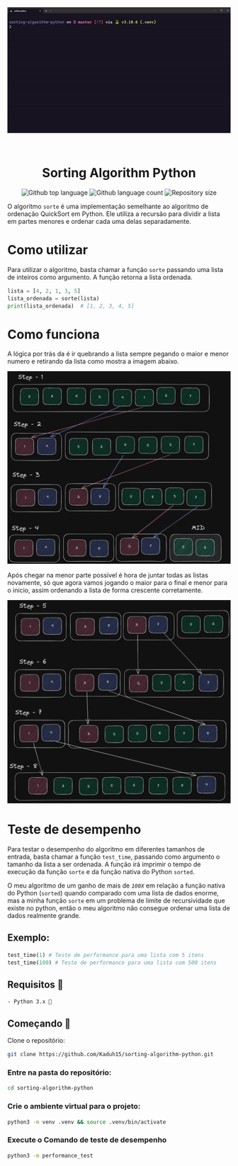 <div align="center" id="top"> 
  <img src="./.github/app.gif" alt="Python" />

  &#xa0;

  <!-- <a href="https://python.netlify.app">Demo</a> -->
</div>

<h1 align="center">Sorting Algorithm Python</h1>

<p align="center">
  <img alt="Github top language" src="https://img.shields.io/github/languages/top/kaduh15/sorting-algorithm-python?color=56BEB8">

  <img alt="Github language count" src="https://img.shields.io/github/languages/count/kaduh15/sorting-algorithm-python?color=56BEB8">

  <img alt="Repository size" src="https://img.shields.io/github/repo-size/kaduh15/sorting-algorithm-python?color=56BEB8">

  <!-- <img alt="License" src="https://img.shields.io/github/license/kaduh15/sorting-algorithm-python?color=56BEB8"> -->

  <!-- <img alt="Github issues" src="https://img.shields.io/github/issues/kaduh15/sorting-algorithm-python?color=56BEB8" /> -->

  <!-- <img alt="Github forks" src="https://img.shields.io/github/forks/kaduh15/sorting-algorithm-python?color=56BEB8" /> -->

  <!-- <img alt="Github stars" src="https://img.shields.io/github/stars/kaduh15/sorting-algorithm-python?color=56BEB8" /> -->
</p>

O algoritmo `sorte` é uma implementação semelhante ao algoritmo de ordenação QuickSort em Python. Ele utiliza a recursão para dividir a lista em partes menores e ordenar cada uma delas separadamente.

# Como utilizar
Para utilizar o algoritmo, basta chamar a função ``sorte`` passando uma lista de inteiros como argumento. A função retorna a lista ordenada.

```python
lista = [4, 2, 1, 3, 5]
lista_ordenada = sorte(lista)
print(lista_ordenada)  # [1, 2, 3, 4, 5]
```

# Como funciona

A lógica por trás da é ir quebrando a lista sempre pegando o maior e menor numero e retirando da lista como mostra a imagem abaixo.

<img width="650" src="./.github/algoritmo-step-1.png" alt="Python" />

Após chegar na menor parte possível é hora de juntar todas as listas novamente, só que agora vamos jogando o maior para o final e menor para o inicio, assim ordenando a lista de forma crescente corretamente.

<img width="650" src="./.github/algoritmo-step-2.png" alt="Python" />


# Teste de desempenho

Para testar o desempenho do algoritmo em diferentes tamanhos de entrada, basta chamar a função ``test_time``, passando como argumento o tamanho da lista a ser ordenada. A função irá imprimir o tempo de execução da função ``sorte`` e da função nativa do Python ``sorted``.

O meu algoritmo de um ganho de mais de *``100X``* em relação a função nativa do Python (``sorted``) quando comparado com uma lista de dados enorme, mas a minha função ``sorte`` em um problema de limite de recursividade que existe no python, então o meu algoritmo não consegue ordenar uma lista de dados realmente grande.

## Exemplo:

```python
test_time(1) # Teste de performance para uma lista com 5 itens
test_time(100) # Teste de performance para uma lista com 500 itens
```

## Requisitos 📌
    - Python 3.x 🐍

## Começando 🚀
Clone o repositório:

```bash
git clone https://github.com/Kaduh15/sorting-algorithm-python.git
```
### Entre na pasta do repositório:

```bash
cd sorting-algorithm-python
```

### Crie o ambiente virtual para o projeto:
```bash
python3 -m venv .venv && source .venv/bin/activate
```

### Execute o Comando de teste de desempenho

```bash
python3 -m performance_test
```
